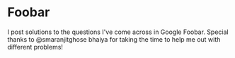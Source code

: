 # Foobar
I post solutions to the questions I've come across in Google Foobar. Special thanks to @smaranjitghose bhaiya for taking the time to help me out with different problems!

